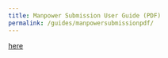 ```yaml
---
title: Manpower Submission User Guide (PDF)
permalink: /guides/manpowersubmissionpdf/
---
```


<meta http-equiv="REFRESH" content="0;url=https://go.gov.sg/essentialmanpowerguide">
<a href="https://go.gov.sg/essentialmanpowerguide" target="_blank">here</a>